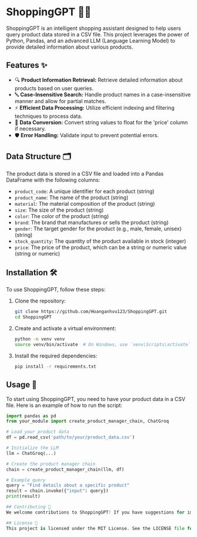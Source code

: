 # ShoppingGPT 🛒🤖

ShoppingGPT is an intelligent shopping assistant designed to help users query product data stored in a CSV file. This project leverages the power of Python, Pandas, and an advanced LLM (Language Learning Model) to provide detailed information about various products.

## Features ✨

- 🔍 **Product Information Retrieval:** Retrieve detailed information about products based on user queries.
- 🔤 **Case-Insensitive Search:** Handle product names in a case-insensitive manner and allow for partial matches.
- ⚡ **Efficient Data Processing:** Utilize efficient indexing and filtering techniques to process data.
- 🔄 **Data Conversion:** Convert string values to float for the 'price' column if necessary.
- 🛡️ **Error Handling:** Validate input to prevent potential errors.

## Data Structure 🗂️

The product data is stored in a CSV file and loaded into a Pandas DataFrame with the following columns:

- `product_code`: A unique identifier for each product (string)
- `product_name`: The name of the product (string)
- `material`: The material composition of the product (string)
- `size`: The size of the product (string)
- `color`: The color of the product (string)
- `brand`: The brand that manufactures or sells the product (string)
- `gender`: The target gender for the product (e.g., male, female, unisex) (string)
- `stock_quantity`: The quantity of the product available in stock (integer)
- `price`: The price of the product, which can be a string or numeric value (string or numeric)

## Installation 🛠️

To use ShoppingGPT, follow these steps:

1. Clone the repository:
    ```bash
    git clone https://github.com/Hoanganhvu123/ShoppingGPT.git
    cd ShoppingGPT
    ```

2. Create and activate a virtual environment:
    ```bash
    python -m venv venv
    source venv/bin/activate  # On Windows, use `venv\Scripts\activate`
    ```

3. Install the required dependencies:
    ```bash
    pip install -r requirements.txt
    ```

## Usage 🚀

To start using ShoppingGPT, you need to have your product data in a CSV file. Here is an example of how to run the script:

```python
import pandas as pd
from your_module import create_product_manager_chain, ChatGroq

# Load your product data
df = pd.read_csv('path/to/your/product_data.csv')

# Initialize the LLM
llm = ChatGroq(...)

# Create the product manager chain
chain = create_product_manager_chain(llm, df)

# Example query
query = "Find details about a specific product"
result = chain.invoke({"input": query})
print(result)

## Contributing 🤝
We welcome contributions to ShoppingGPT! If you have suggestions for improvements or new features, please create an issue or submit a pull request.

## License 📜
This project is licensed under the MIT License. See the LICENSE file for details.
